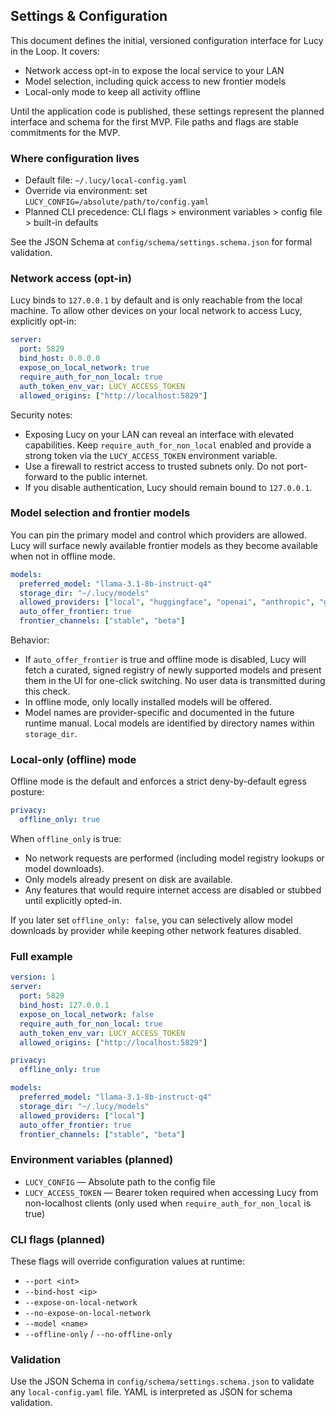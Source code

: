 ## Settings & Configuration

This document defines the initial, versioned configuration interface for Lucy in the Loop. It covers:

- Network access opt-in to expose the local service to your LAN
- Model selection, including quick access to new frontier models
- Local-only mode to keep all activity offline

Until the application code is published, these settings represent the planned interface and schema for the first MVP. File paths and flags are stable commitments for the MVP.

### Where configuration lives

- Default file: `~/.lucy/local-config.yaml`
- Override via environment: set `LUCY_CONFIG=/absolute/path/to/config.yaml`
- Planned CLI precedence: CLI flags > environment variables > config file > built-in defaults

See the JSON Schema at `config/schema/settings.schema.json` for formal validation.

### Network access (opt-in)

Lucy binds to `127.0.0.1` by default and is only reachable from the local machine. To allow other devices on your local network to access Lucy, explicitly opt-in:

```yaml
server:
  port: 5829
  bind_host: 0.0.0.0
  expose_on_local_network: true
  require_auth_for_non_local: true
  auth_token_env_var: LUCY_ACCESS_TOKEN
  allowed_origins: ["http://localhost:5829"]
```

Security notes:

- Exposing Lucy on your LAN can reveal an interface with elevated capabilities. Keep `require_auth_for_non_local` enabled and provide a strong token via the `LUCY_ACCESS_TOKEN` environment variable.
- Use a firewall to restrict access to trusted subnets only. Do not port-forward to the public internet.
- If you disable authentication, Lucy should remain bound to `127.0.0.1`.

### Model selection and frontier models

You can pin the primary model and control which providers are allowed. Lucy will surface newly available frontier models as they become available when not in offline mode.

```yaml
models:
  preferred_model: "llama-3.1-8b-instruct-q4"
  storage_dir: "~/.lucy/models"
  allowed_providers: ["local", "huggingface", "openai", "anthropic", "google", "meta"]
  auto_offer_frontier: true
  frontier_channels: ["stable", "beta"]
```

Behavior:

- If `auto_offer_frontier` is true and offline mode is disabled, Lucy will fetch a curated, signed registry of newly supported models and present them in the UI for one-click switching. No user data is transmitted during this check.
- In offline mode, only locally installed models will be offered.
- Model names are provider-specific and documented in the future runtime manual. Local models are identified by directory names within `storage_dir`.

### Local-only (offline) mode

Offline mode is the default and enforces a strict deny-by-default egress posture:

```yaml
privacy:
  offline_only: true
```

When `offline_only` is true:

- No network requests are performed (including model registry lookups or model downloads).
- Only models already present on disk are available.
- Any features that would require internet access are disabled or stubbed until explicitly opted-in.

If you later set `offline_only: false`, you can selectively allow model downloads by provider while keeping other network features disabled.

### Full example

```yaml
version: 1
server:
  port: 5829
  bind_host: 127.0.0.1
  expose_on_local_network: false
  require_auth_for_non_local: true
  auth_token_env_var: LUCY_ACCESS_TOKEN
  allowed_origins: ["http://localhost:5829"]

privacy:
  offline_only: true

models:
  preferred_model: "llama-3.1-8b-instruct-q4"
  storage_dir: "~/.lucy/models"
  allowed_providers: ["local"]
  auto_offer_frontier: true
  frontier_channels: ["stable", "beta"]
```

### Environment variables (planned)

- `LUCY_CONFIG` — Absolute path to the config file
- `LUCY_ACCESS_TOKEN` — Bearer token required when accessing Lucy from non-localhost clients (only used when `require_auth_for_non_local` is true)

### CLI flags (planned)

These flags will override configuration values at runtime:

- `--port <int>`
- `--bind-host <ip>`
- `--expose-on-local-network`
- `--no-expose-on-local-network`
- `--model <name>`
- `--offline-only` / `--no-offline-only`

### Validation

Use the JSON Schema in `config/schema/settings.schema.json` to validate any `local-config.yaml` file. YAML is interpreted as JSON for schema validation.


